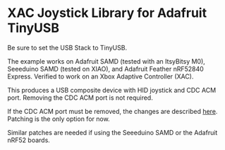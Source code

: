 # XAC Joystick Library for Adafruit TinyUSB

Be sure to set the USB Stack to TinyUSB.

The example works on Adafruit SAMD (tested with an ItsyBitsy M0), Seeeduino
SAMD (tested on XIAO), and Adafruit Feather nRF52840 Express. Verified to
work on an Xbox Adaptive Controller (XAC).

This produces a USB composite device with HID joystick and CDC ACM port.
Removing the CDC ACM port is not required.

If the CDC ACM port must be removed, the changes are described
[here](https://github.com/adafruit/Adafruit_TinyUSB_ArduinoCore/issues/19).
Patching is the only option for now.

Similar patches are needed if using the Seeeduino SAMD or the Adafruit nRF52
boards.
